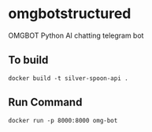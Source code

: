 # omgbotstructured
OMGBOT Python AI chatting telegram bot


## To build

```docker
docker build -t silver-spoon-api .
```


## Run Command

```docker
docker run -p 8000:8000 omg-bot
```
